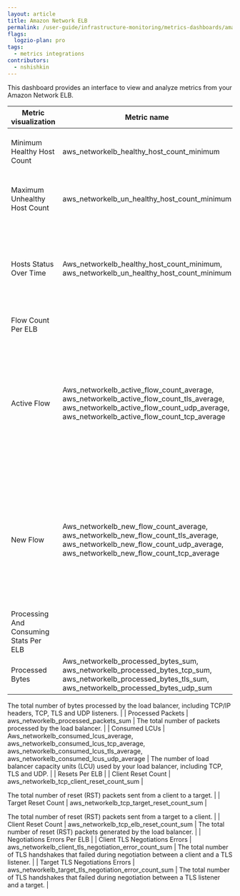 ```yaml
---
layout: article
title: Amazon Network ELB 
permalink: /user-guide/infrastructure-monitoring/metrics-dashboards/amazon-network-elb.html 
flags:
  logzio-plan: pro
tags:
  - metrics integrations
contributors:
  - nshishkin
---
```



This dashboard provides an interface to view and analyze metrics from your Amazon Network ELB.

| Metric visualization                         | Metric name                                                                                                                                                                                               | Description                                                                                                                                                               |
| -------------------------------------------- | --------------------------------------------------------------------------------------------------------------------------------------------------------------------------------------------------------- | ------------------------------------------------------------------------------------------------------------------------------------------------------------------------- |
| Minimum Healthy Host Count                   | aws\_networkelb\_healthy\_host\_count\_minimum                                                                                                                                                            | The number of targets that are considered healthy.                                                                                                                        |
| Maximum Unhealthy Host Count                 | aws\_networkelb\_un\_healthy\_host\_count\_minimum                                                                                                                                                        | The number of targets that are considered unhealthy.                                                                                                                      |
| Hosts Status Over Time                       | Aws\_networkelb\_healthy\_host\_count\_minimum, aws\_networkelb\_un\_healthy\_host\_count\_minimum                                                                                                        | The number of targets that are considered healthy and the number of targets that are considered healthy. .                                                                |
| Flow Count Per ELB   |
| Active Flow                                  | Aws\_networkelb\_active\_flow\_count\_average, aws\_networkelb\_active\_flow\_count\_tls\_average, aws\_networkelb\_active\_flow\_count\_udp\_average, aws\_networkelb\_active\_flow\_count\_tcp\_average | The total number of active concurrent flows (or connections), TCP flows (or connections), TLS flows (or connections), UDP flows (or connections) from clients to targets. |
| New Flow                                     | Aws\_networkelb\_new\_flow\_count\_average, aws\_networkelb\_new\_flow\_count\_tls\_average, aws\_networkelb\_new\_flow\_count\_udp\_average, aws\_networkelb\_new\_flow\_count\_tcp\_average             | The total number of new concurrent flows (or connections), TCP flows (or connections), TLS flows (or connections), UDP flows (or connections) from clients to targets.    |
| Processing And Consuming Stats Per ELB |
| Processed Bytes                              | Aws\_networkelb\_processed\_bytes\_sum, aws\_networkelb\_processed\_bytes\_tcp\_sum, aws\_networkelb\_processed\_bytes\_tls\_sum, aws\_networkelb\_processed\_bytes\_udp\_sum                             | <br>

The total number of bytes processed by the load balancer, including TCP/IP headers, TCP, TLS and UDP listeners.                                                     |
| Processed Packets                            | aws\_networkelb\_processed\_packets\_sum                                                                                                                                                                  | The total number of packets processed by the load balancer.                                                                                                         |
| Consumed LCUs                                | Aws\_networkelb\_consumed\_lcus\_average, aws\_networkelb\_consumed\_lcus\_tcp\_average, aws\_networkelb\_consumed\_lcus\_tls\_average, aws\_networkelb\_consumed\_lcus\_udp\_average                     | The number of load balancer capacity units (LCU) used by your load balancer, including TCP, TLS and UDP.                                                                  |
| Resets Per ELB   |
| Client Reset Count                           | aws\_networkelb\_tcp\_client\_reset\_count\_sum                                                                                                                                                           | 

The total number of reset (RST) packets sent from a client to a target.                                                                                             |
| Target Reset Count                           | aws\_networkelb\_tcp\_target\_reset\_count\_sum                                                                                                                                                           | 

The total number of reset (RST) packets sent from a target to a client.                                                                                             |
| Client Reset Count                           | aws\_networkelb\_tcp\_elb\_reset\_count\_sum                                                                                                                                                              | The total number of reset (RST) packets generated by the load balancer.  |
| Negotiations Errors Per ELB        |
| Client TLS Negotiations Errors               | aws\_networkelb\_client\_tls\_negotiation\_error\_count\_sum                                                                                                                                              | The total number of TLS handshakes that failed during negotiation between a client and a TLS listener.    |
| Target TLS Negotiations Errors               | aws\_networkelb\_target\_tls\_negotiation\_error\_count\_sum                                                                                                                                              | The total number of TLS handshakes that failed during negotiation between a TLS listener and a target.        |

